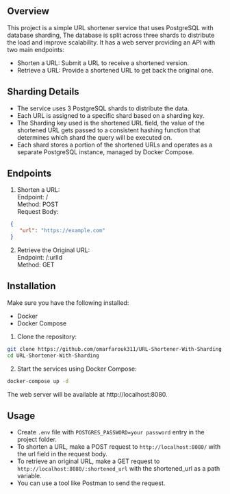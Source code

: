 ## Overview
This project is a simple URL shortener service that uses PostgreSQL with database sharding, The database is split across three shards to distribute the load and improve scalability.
It has a web server providing an API with two main endpoints:
  - Shorten a URL: Submit a URL to receive a shortened version.
  - Retrieve a URL: Provide a shortened URL to get back the original one.

## Sharding Details
- The service uses 3 PostgreSQL shards to distribute the data.
- Each URL is assigned to a specific shard based on a sharding key.
- The Sharding key used is the shortened URL field, the value of the shortened URL gets passed to a consistent hashing function that determines which shard the query will be executed on.
- Each shard stores a portion of the shortened URLs and operates as a separate PostgreSQL instance, managed by Docker Compose.

## Endpoints
  1. Shorten a URL:  
    Endpoint: /  
    Method: POST  
    Request Body:
  ```json
   {
      "url": "https://example.com"
   }
  ```
  2. Retrieve the Original URL:  
      Endpoint: /:urlId  
      Method: GET
  
  
## Installation
  Make sure you have the following installed:  
  - Docker  
  - Docker Compose
    
1. Clone the repository:
  ```bash
  git clone https://github.com/omarfarouk311/URL-Shortener-With-Sharding.git
  cd URL-Shortener-With-Sharding
  ```

2. Start the services using Docker Compose:
  ```bash
  docker-compose up -d
  ```
  The web server will be available at http://localhost:8080.

## Usage
  - Create `.env` file with `POSTGRES_PASSWORD=your password` entry in the project folder.
  - To shorten a URL, make a POST request to `http://localhost:8080/` with the url field in the request body.
  - To retrieve an original URL, make a GET request to `http://localhost:8080/:shortened_url` with the shortened_url as a path variable.
  - You can use a tool like Postman to send the request.
